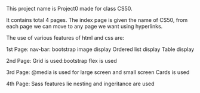 This project name is Project0 made for class CS50.

It contains total 4 pages. The index page is given the name of CS50, from each page we can move to any page we want using hyperlinks.

The use of various features of html and css are:

1st Page:
	nav-bar: bootstrap
	image display
	Ordered list display
	Table display

2nd Page:
	Grid is used:bootstrap
	flex is used

3rd Page:
	@media is used for large screen and small screen
	Cards is used

4th Page:
	Sass features lie nesting and ingeritance are used
	
